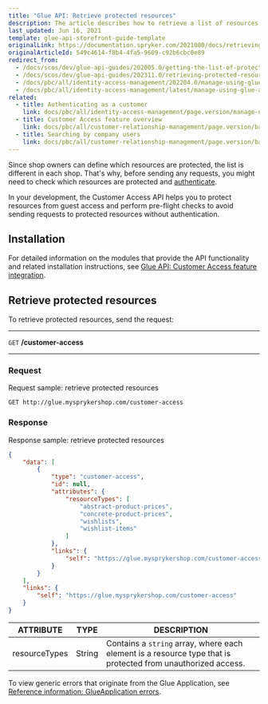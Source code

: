 ```yaml
---
title: "Glue API: Retrieve protected resources"
description: The article describes how to retrieve a list of resources protected from unauthorized access.
last_updated: Jun 16, 2021
template: glue-api-storefront-guide-template
originalLink: https://documentation.spryker.com/2021080/docs/retrieving-protected-resources
originalArticleId: 549c4614-f8b4-4fa5-9609-c92b6cbc0e89
redirect_from:
  - /docs/scos/dev/glue-api-guides/202005.0/getting-the-list-of-protected-resources.html
  - /docs/scos/dev/glue-api-guides/202311.0/retrieving-protected-resources.html
  - /docs/pbc/all/identity-access-management/202204.0/manage-using-glue-api/glue-api-retrieve-protected-resources.html
  - /docs/pbc/all/identity-access-management/latest/manage-using-glue-api/glue-api-retrieve-protected-resources.html
related:
  - title: Authenticating as a customer
    link: docs/pbc/all/identity-access-management/page.version/manage-using-glue-api/glue-api-authenticate-as-a-customer.html
  - title: Customer Access feature overview
    link: docs/pbc/all/customer-relationship-management/page.version/base-shop/customer-access-feature-overview.html
  - title: Searching by company users
    link: docs/pbc/all/customer-relationship-management/page.version/base-shop/manage-using-glue-api/company-account/glue-api-search-by-company-users.html
---
```


Since shop owners can define which resources are protected, the list is different in each shop. That's why, before sending any requests, you might need to check which resources are protected and [authenticate](/docs/dg/dev/glue-api/202410.0/authentication-and-authorization.html).

In your development, the Customer Access API helps you to protect resources from guest access and perform pre-flight checks to avoid sending requests to protected resources without authentication.

## Installation

For detailed information on the modules that provide the API functionality and related installation instructions, see [Glue API: Customer Access feature integration](/docs/pbc/all/identity-access-management/202410.0/install-and-upgrade/install-the-customer-access-glue-api.html).

## Retrieve protected resources

To retrieve protected resources, send the request:

***
`GET` **/customer-access**
***

### Request

Request sample: retrieve protected resources

`GET http://glue.mysprykershop.com/customer-access`

### Response

Response sample: retrieve protected resources

```json
{
    "data": [
        {
            "type": "customer-access",
            "id": null,
            "attributes": {
                "resourceTypes": [
                    "abstract-product-prices",
                    "concrete-product-prices",
                    "wishlists",
                    "wishlist-items"
                ]
            },
            "links": {
                "self": "https://glue.mysprykershop.com/customer-access"
            }
        }
    ],
    "links": {
        "self": "https://glue.mysprykershop.com/customer-access"
    }
}
```


| ATTRIBUTE | TYPE | DESCRIPTION |
| --- | --- | --- |
| resourceTypes | String | Contains a `string` array, where each element is a resource type that is protected from unauthorized access. |

To view generic errors that originate from the Glue Application, see [Reference information: GlueApplication errors](/docs/dg/dev/glue-api/202410.0/rest-api/reference-information-glueapplication-errors.html).
